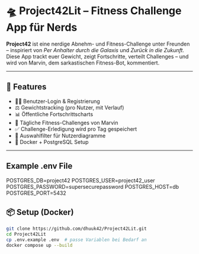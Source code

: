 # 🛸 Project42Lit – Fitness Challenge App für Nerds

**Project42** ist eine nerdige Abnehm- und Fitness-Challenge unter Freunden – inspiriert von *Per Anhalter durch die Galaxis* und *Zurück in die Zukunft*.  
Diese App trackt euer Gewicht, zeigt Fortschritte, verteilt Challenges – und wird von Marvin, dem sarkastischen Fitness-Bot, kommentiert.

---

## 🚀 Features

- 🧑‍🚀 Benutzer-Login & Registrierung
- ⚖️ Gewichtstracking (pro Nutzer, mit Verlauf)
- 📊 Öffentliche Fortschrittscharts
- 🤖 Tägliche Fitness-Challenges von Marvin
- ✅ Challenge-Erledigung wird pro Tag gespeichert
- 🔎 Auswahlfilter für Nutzerdiagramme
- 🐳 Docker + PostgreSQL Setup

---

## Example .env File

POSTGRES_DB=project42
POSTGRES_USER=project42_user
POSTGRES_PASSWORD=supersecurepassword
POSTGRES_HOST=db
POSTGRES_PORT=5432

## 📦 Setup (Docker)

```bash
git clone https://github.com/dhuuk42/Project42Lit.git
cd Project42Lit
cp .env.example .env  # passe Variablen bei Bedarf an
docker compose up --build

